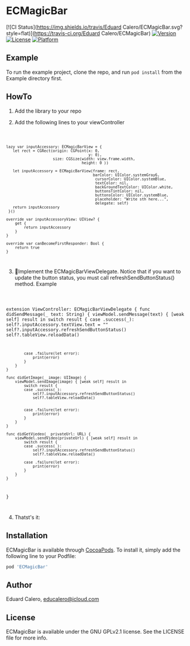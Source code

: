 # ECMagicBar

[![CI Status](https://img.shields.io/travis/Eduard Calero/ECMagicBar.svg?style=flat)](https://travis-ci.org/Eduard Calero/ECMagicBar)
[![Version](https://img.shields.io/cocoapods/v/ECMagicBar.svg?style=flat)](https://cocoapods.org/pods/ECMagicBar)
[![License](https://img.shields.io/cocoapods/l/ECMagicBar.svg?style=flat)](https://cocoapods.org/pods/ECMagicBar)
[![Platform](https://img.shields.io/cocoapods/p/ECMagicBar.svg?style=flat)](https://cocoapods.org/pods/ECMagicBar)

## Example

To run the example project, clone the repo, and run `pod install` from the Example directory first.

## HowTo

1. Add the library to your repo

2. Add the following lines to your viewController

<code>

    lazy var inputAccessory: ECMagicBarView = {
       let rect = CGRect(origin: CGPoint(x: 0,
                                         y: 0),
                         size: CGSize(width: view.frame.width,
                                      height: 0 ))
                         
       let inputAccessory = ECMagicBarView(frame: rect,
                                           barColor: UIColor.systemGray6,
                                            cursorColor: UIColor.systemBlue,
                                            textColor: nil,
                                            backGroundTextColor: UIColor.white,
                                            buttonsTintColor: nil,
                                            buttonsColor: UIColor.systemBlue,
                                            placeholder: "Write sth here...",
                                            delegate: self)
       return inputAccessory
     }()
    
    override var inputAccessoryView: UIView? {
        get {
            return inputAccessory
        }
    }

    override var canBecomeFirstResponder: Bool {
        return true
    }
</code>

3. Implement the ECMagicBarViewDelegate. Notice that if you want to update the button status, you must call refreshSendButtonStatus() method. Example

<code>

extension ViewController: ECMagicBarViewDelegate {
    func didSendMessage(_ text: String) {
        viewModel.sendMessage(text) { [weak self] result in
            switch result {
            case .success(_):
                self?.inputAccessory.textView.text = ""
                self?.inputAccessory.refreshSendButtonStatus()
                self?.tableView.reloadData()
                
            case .failure(let error):
                print(error)
            }
        }
    }
    
    func didGetImage(_ image: UIImage) {
        viewModel.sendImage(image) { [weak self] result in
            switch result {
            case .success(_):
                self?.inputAccessory.refreshSendButtonStatus()
                self?.tableView.reloadData()
                
                
            case .failure(let error):
                print(error)
            }
        }
    }
    
    func didGetViedeo(_ privateUrl: URL) {
        viewModel.sendVideo(privateUrl) { [weak self] result in
            switch result {
            case .success(_):
                self?.inputAccessory.refreshSendButtonStatus()
                self?.tableView.reloadData()
                
            case .failure(let error):
                print(error)
            }
        }
    }
    

}

</code>

4. Thatst's it:



## Installation

ECMagicBar is available through [CocoaPods](https://cocoapods.org). To install
it, simply add the following line to your Podfile:

```ruby
pod 'ECMagicBar'
```

## Author

Eduard Calero, educalero@icloud.com

## License

ECMagicBar is available under the GNU GPLv2.1 license. See the LICENSE file for more info.
